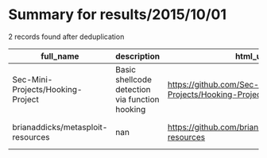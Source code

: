 
# Summary for results/2015/10/01
    
2 records found after deduplication

| full_name | description | html_url | matched_list | matched_count | pushed_at | size | stargazers_count | language | forks_count | vul_ids |
|-----------------------------------|------------------------------------------------|------------------------------------------------------|----------------------------------|-----------------|---------------------------|--------|--------------------|------------|---------------|-----------|
| Sec-Mini-Projects/Hooking-Project | Basic shellcode detection via function hooking | https://github.com/Sec-Mini-Projects/Hooking-Project | ['shellcode'] | 1 | 2015-10-01 10:59:48+00:00 | 31136 | 2 | C++ | 1 | [] |
| brianaddicks/metasploit-resources | nan | https://github.com/brianaddicks/metasploit-resources | ['metasploit module OR payload'] | 1 | 2015-10-01 12:55:52+00:00 | 120 | 0 | nan | 0 | [] |
